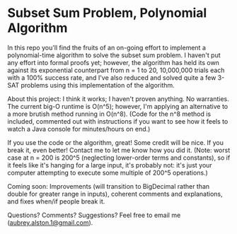 Subset Sum Problem, Polynomial Algorithm
===================

In this repo you'll find the fruits of an on-going effort to implement a polynomial-time algorithm to solve the subset sum problem.  I haven't put any effort into formal proofs yet; however, the algorithm has held its own against its exponential counterpart from n = 1 to 20, 10,000,000 trials each with a 100% success rate, and I've also reduced and solved quite a few 3-SAT problems using this implementation of the algorithm.

About this project:
I think it works; I haven't proven anything.  No warranties.
The current big-O runtime is O(n^5); however, I'm applying an alternative to a more brutish method running in O(n^8).  (Code for the n^8 method is included, commented out with instructions if you want to see how it feels to watch a Java console for minutes/hours on end.)

If you use the code or the algorithm, great!  Some credit will be nice.  If you break it, even better!  Contact me to let me know how you did it.  (Note: worst case at n = 200 is 200^5 (neglecting lower-order terms and constants), so if it feels like it's hanging for a large input, it's probably not: it's just your computer attempting to execute some multiple of 200^5 operations.)

Coming soon: Improvements (will transition to BigDecimal rather than double for greater range in inputs), coherent comments and explanations, and fixes when/if people break it.

Questions?  Comments?  Suggestions?  Feel free to email me (aubrey.alston.1@gmail.com).
